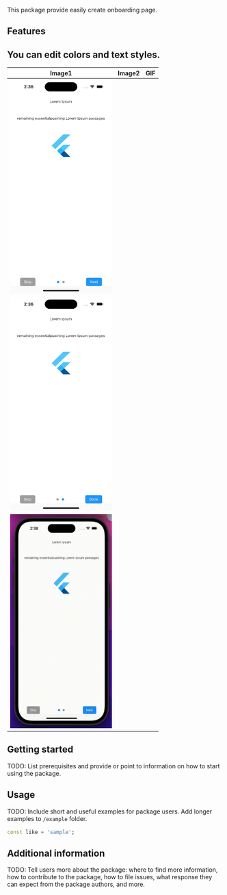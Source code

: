 <!--
This README describes the package. If you publish this package to pub.dev,
this README's contents appear on the landing page for your package.

For information about how to write a good package README, see the guide for
[writing package pages](https://dart.dev/guides/libraries/writing-package-pages).

For general information about developing packages, see the Dart guide for
[creating packages](https://dart.dev/guides/libraries/create-library-packages)
and the Flutter guide for
[developing packages and plugins](https://flutter.dev/developing-packages).
-->

This package provide easily create onboarding page.

## Features

You can edit colors and text styles.
---
|Image1 | Image2| GIF |
|-------|-------|-----|
|<img src="https://github.com/erayhamurlu/onboarding_plus/blob/main/screenshot1.png" width="238" height="500">|
<img src="https://github.com/erayhamurlu/onboarding_plus/blob/main/screenshot2.png" width="238" height="500">|
<img src="https://github.com/erayhamurlu/onboarding_plus/blob/main/gif1.gif" width="238" height="500">|
## Getting started

TODO: List prerequisites and provide or point to information on how to
start using the package.

## Usage

TODO: Include short and useful examples for package users. Add longer examples
to `/example` folder.

```dart
const like = 'sample';
```

## Additional information

TODO: Tell users more about the package: where to find more information, how to
contribute to the package, how to file issues, what response they can expect
from the package authors, and more.
